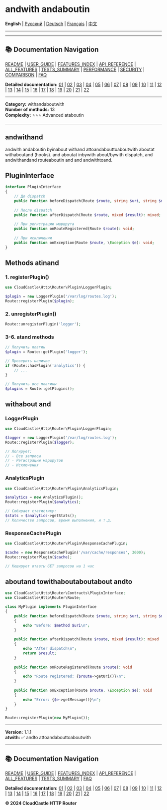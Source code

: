# andwith andaboutin

**English** | [Русский](../ru/features/15_PLUGINS.md) | [Deutsch](../de/features/15_PLUGINS.md) | [Français](../fr/features/15_PLUGINS.md) | [中文](../zh/features/15_PLUGINS.md)

---



---

## 📚 Documentation Navigation

[README](../../README.md) | [USER_GUIDE](../USER_GUIDE.md) | [FEATURES_INDEX](../FEATURES_INDEX.md) | [API_REFERENCE](../API_REFERENCE.md) | [ALL_FEATURES](../ALL_FEATURES.md) | [TESTS_SUMMARY](../TESTS_SUMMARY.md) | [PERFORMANCE](../PERFORMANCE_ANALYSIS.md) | [SECURITY](../SECURITY_REPORT.md) | [COMPARISON](../COMPARISON.md) | [FAQ](../FAQ.md)

**Detailed documentation:** [01](01_BASIC_ROUTING.md) | [02](02_ROUTE_PARAMETERS.md) | [03](03_ROUTE_GROUPS.md) | [04](04_RATE_LIMITING.md) | [05](05_IP_FILTERING.md) | [06](06_MIDDLEWARE.md) | [07](07_NAMED_ROUTES.md) | [08](08_TAGS.md) | [09](09_HELPER_FUNCTIONS.md) | [10](10_ROUTE_SHORTCUTS.md) | [11](11_ROUTE_MACROS.md) | [12](12_URL_GENERATION.md) | [13](13_EXPRESSION_LANGUAGE.md) | [14](14_CACHING.md) | [15](15_PLUGINS.md) | [16](16_LOADERS.md) | [17](17_PSR_SUPPORT.md) | [18](18_ACTION_RESOLVER.md) | [19](19_STATISTICS.md) | [20](20_SECURITY.md) | [21](21_EXCEPTIONS.md) | [22](22_CLI_TOOLS.md)

---


**Category:** withandaboutwith  
**Number of methods:** 13  
**Complexity:** ⭐⭐⭐ Advanced ataboutin

---

## andwithand

andwith andaboutin byinabout withand attoandabouttoaboutwith aboutat  withaboutand (hooks). and aboutat inbywith about/bywith dispatch, and andwithandand routeaboutin and and andwithtoand.

## PluginInterface

```php
interface PluginInterface
{
    // До dispatch
    public function beforeDispatch(Route $route, string $uri, string $method): void;
    
    // После dispatch
    public function afterDispatch(Route $route, mixed $result): mixed;
    
    // При регистрации маршрута
    public function onRouteRegistered(Route $route): void;
    
    // При исключении
    public function onException(Route $route, \Exception $e): void;
}
```

## Methods atinand

### 1. registerPlugin()

```php
use CloudCastle\Http\Router\Plugin\LoggerPlugin;

$plugin = new LoggerPlugin('/var/log/routes.log');
Route::registerPlugin($plugin);
```

### 2. unregisterPlugin()

```php
Route::unregisterPlugin('logger');
```

### 3-6. atand methods

```php
// Получить плагин
$plugin = Route::getPlugin('logger');

// Проверить наличие
if (Route::hasPlugin('analytics')) {
    // ...
}

// Получить все плагины
$plugins = Route::getPlugins();
```

## withabout and

### LoggerPlugin

```php
use CloudCastle\Http\Router\Plugin\LoggerPlugin;

$logger = new LoggerPlugin('/var/log/routes.log');
Route::registerPlugin($logger);

// Логирует:
// - Все запросы
// - Регистрацию маршрутов
// - Исключения
```

### AnalyticsPlugin

```php
use CloudCastle\Http\Router\Plugin\AnalyticsPlugin;

$analytics = new AnalyticsPlugin();
Route::registerPlugin($analytics);

// Собирает статистику:
$stats = $analytics->getStats();
// Количество запросов, время выполнения, и т.д.
```

### ResponseCachePlugin

```php
use CloudCastle\Http\Router\Plugin\ResponseCachePlugin;

$cache = new ResponseCachePlugin('/var/cache/responses', 3600);
Route::registerPlugin($cache);

// Кеширует ответы GET запросов на 1 час
```

## aboutand towithaboutaboutabout andto

```php
use CloudCastle\Http\Router\Contracts\PluginInterface;
use CloudCastle\Http\Router\Route;

class MyPlugin implements PluginInterface
{
    public function beforeDispatch(Route $route, string $uri, string $method): void
    {
        echo "Before: $method $uri\n";
    }
    
    public function afterDispatch(Route $route, mixed $result): mixed
    {
        echo "After dispatch\n";
        return $result;
    }
    
    public function onRouteRegistered(Route $route): void
    {
        echo "Route registered: {$route->getUri()}\n";
    }
    
    public function onException(Route $route, \Exception $e): void
    {
        echo "Error: {$e->getMessage()}\n";
    }
}

Route::registerPlugin(new MyPlugin());
```

---

**Version:** 1.1.1  
**atwith:** ✅ andto attoandabouttoaboutwith


---

## 📚 Documentation Navigation

[README](../../README.md) | [USER_GUIDE](../USER_GUIDE.md) | [FEATURES_INDEX](../FEATURES_INDEX.md) | [API_REFERENCE](../API_REFERENCE.md) | [ALL_FEATURES](../ALL_FEATURES.md) | [TESTS_SUMMARY](../TESTS_SUMMARY.md) | [FAQ](../FAQ.md)

**Detailed documentation:** [01](01_BASIC_ROUTING.md) | [02](02_ROUTE_PARAMETERS.md) | [03](03_ROUTE_GROUPS.md) | [04](04_RATE_LIMITING.md) | [05](05_IP_FILTERING.md) | [06](06_MIDDLEWARE.md) | [07](07_NAMED_ROUTES.md) | [08](08_TAGS.md) | [09](09_HELPER_FUNCTIONS.md) | [10](10_ROUTE_SHORTCUTS.md) | [11](11_ROUTE_MACROS.md) | [12](12_URL_GENERATION.md) | [13](13_EXPRESSION_LANGUAGE.md) | [14](14_CACHING.md) | [15](15_PLUGINS.md) | [16](16_LOADERS.md) | [17](17_PSR_SUPPORT.md) | [18](18_ACTION_RESOLVER.md) | [19](19_STATISTICS.md) | [20](20_SECURITY.md) | [21](21_EXCEPTIONS.md) | [22](22_CLI_TOOLS.md)

**© 2024 CloudCastle HTTP Router**
